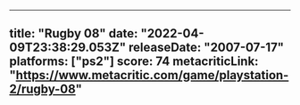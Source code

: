 
---
title: "Rugby 08"
date: "2022-04-09T23:38:29.053Z"
releaseDate: "2007-07-17"
platforms: ["ps2"]
score: 74
metacriticLink: "https://www.metacritic.com/game/playstation-2/rugby-08"
---
